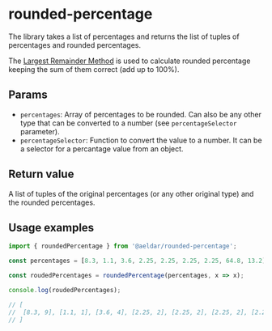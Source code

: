 # rounded-percentage

The library takes a list of percentages and returns the list of tuples of percentages and rounded percentages.

The [Largest Remainder Method](https://en.wikipedia.org/wiki/Largest_remainder_method) is used to calculate rounded percentage keeping the sum of them correct (add up to 100%).

## Params

- `percentages`: Array of percentages to be rounded. Can also be any other type that can be converted to a number (see `percentageSelector` parameter).
- `percentageSelector`: Function to convert the value to a number. It can be a selector for a percantage value from an object.

## Return value

A list of tuples of the original percentages (or any other original type) and the rounded percentages.

## Usage examples

```typescript
import { roundedPercentage } from '@aeldar/rounded-percentage';

const percentages = [8.3, 1.1, 3.6, 2.25, 2.25, 2.25, 2.25, 64.8, 13.2];

const roudedPercentages = roundedPercentage(percentages, x => x);

console.log(roudedPercentages);

// [
//  [8.3, 9], [1.1, 1], [3.6, 4], [2.25, 2], [2.25, 2], [2.25, 2], [2.25, 2], [64.8, 65], [13.2, 13]
// ]
```
